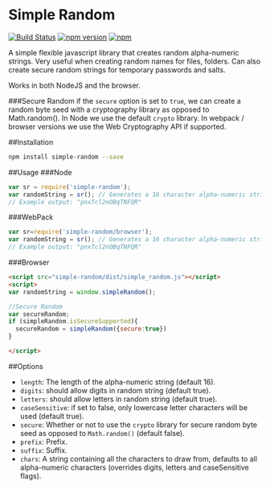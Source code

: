 # Simple Random
[![Build Status](https://travis-ci.org/dortzur/simple-random.svg?branch=master)](https://travis-ci.org/dortzur/simple-random)  [![npm version](https://badge.fury.io/js/simple-random.svg)](http://badge.fury.io/js/simple-random) [![npm](http://img.shields.io/npm/dm/simple-random.svg)](https://www.npmjs.com/package/simple-random)

A simple flexible javascript library that creates random alpha-numeric strings. Very useful when creating random names for files, folders. Can also create secure random strings for temporary passwords and salts.

Works in both NodeJS and the browser.

###Secure Random 
if the `secure` option is set to `true`, we can create a random byte seed with a cryptography library as opposed to Math.random().
In Node we use the default `crypto` library.
In webpack / browser versions we use the Web Cryptography API if supported.

##Installation
```bash
npm install simple-random --save 
```
##Usage
###Node
```javascript
var sr = require('simple-random');
var randomString = sr(); // Generates a 16 character alpha-numeric string.
// Example output: "pnxTcl2nOBqTNFQR"
```
###WebPack
```javascript
var sr=require('simple-random/browser'); 
var randomString = sr(); // Generates a 16 character alpha-numeric string.
// Example output: "pnxTcl2nOBqTNFQR"
```
###Browser
```html
<script src="simple-random/dist/simple_random.js"></script>
<script>
var randomString = window.simpleRandom();

//Secure Random
var secureRandom;
if (simpleRandom.isSecureSupported){
  secureRandom = simpleRandom({secure:true})
}

</script>
```



##Options
- `length`: The length of the alpha-numeric string (default 16).
- `digits`: should allow digits in random string (default true).
- `letters`: should allow letters in random string (default true).
- `caseSensitive`: if set to false, only lowercase letter characters will be used (default true).
- `secure`: Whether or not to use the `crypto` library for secure random byte seed as opposed to `Math.random()` (default false).
- `prefix`: Prefix.
- `suffix`: Suffix.
- `chars`: A string containing all the characters to draw from, defaults to all alpha-numeric characters (overrides digits, letters and caseSensitive flags).

